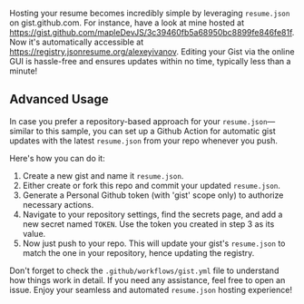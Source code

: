 Hosting your resume becomes incredibly simple by leveraging `resume.json` on gist.github.com. For instance, have a look at mine hosted at https://gist.github.com/mapleDevJS/3c39460fb5a68950bc8899fe846fe81f. Now it's automatically accessible at https://registry.jsonresume.org/alexeyivanov. Editing your Gist via the online GUI is hassle-free and ensures updates within no time, typically less than a minute!

## Advanced Usage
In case you prefer a repository-based approach for your `resume.json`—similar to this sample, you can set up a Github Action for automatic gist updates with the latest `resume.json` from your repo whenever you push.

Here's how you can do it:

1) Create a new gist and name it `resume.json`.
2) Either create or fork this repo and commit your updated `resume.json`.
3) Generate a Personal Github token (with 'gist' scope only) to authorize necessary actions.
4) Navigate to your repository settings, find the secrets page, and add a new secret named `TOKEN`. Use the token you created in step 3 as its value.
5) Now just push to your repo. This will update your gist's `resume.json` to match the one in your repository, hence updating the registry.

Don't forget to check the `.github/workflows/gist.yml` file to understand how things work in detail. If you need any assistance, feel free to open an issue. Enjoy your seamless and automated `resume.json` hosting experience!